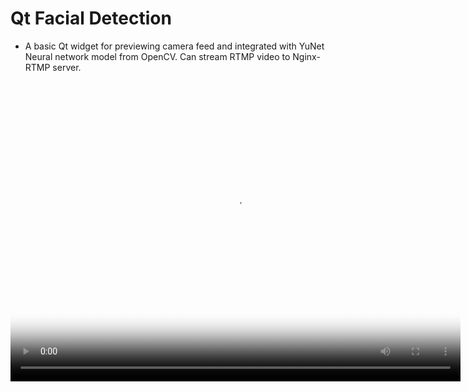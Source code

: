 # Qt Facial Detection
* A basic Qt widget for previewing camera feed and integrated with YuNet Neural network model from OpenCV. Can stream RTMP video to Nginx-RTMP server. 

<video src = "example.mp4" poster="example.png" controls width="720" height="480">


# Next Steps
* Visualize face-boundary through Shaders as opposed to CPU.
* implement real-time facial-blur
